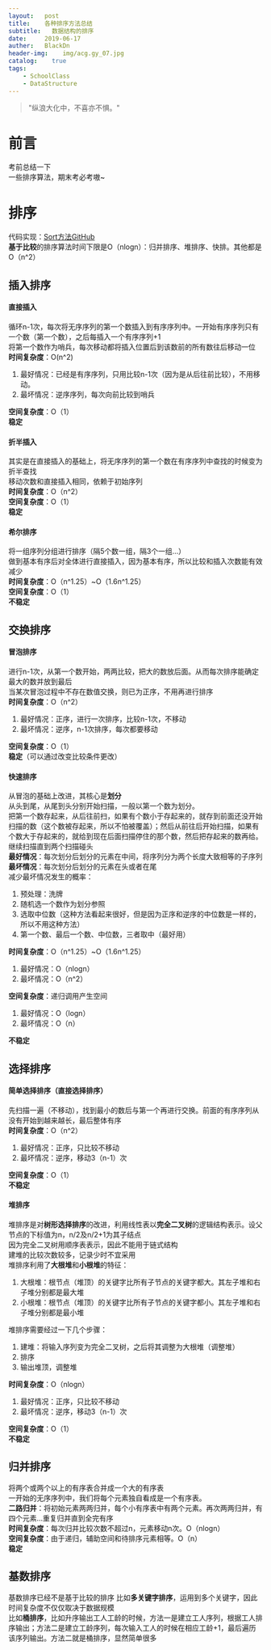 ```yaml
---
layout:   post
title:    各种排序方法总结
subtitle:   数据结构的排序
date:     2019-06-17
auther:   BlackDn
header-img:    img/acg.gy_07.jpg
catalog:    true
tags:
    - SchoolClass
    - DataStructure
---
```

> "纵浪大化中，不喜亦不惧。"  

# 前言
考前总结一下  
一些排序算法，期末考必考嗷~  
# 排序
代码实现：[Sort方法GitHub ](https://github.com/BlackDn/DataStructure/blob/master/Sort)  
**基于比较**的排序算法时间下限是O（nlogn）：归并排序、堆排序、快排。其他都是O（n^2）  
## 插入排序
#### 直接插入
循环n-1次，每次将无序序列的第一个数插入到有序序列中。一开始有序序列只有一个数（第一个数），之后每插入一个有序序列+1  
将第一个数作为哨兵，每次移动都将插入位置后到该数前的所有数往后移动一位  
**时间复杂度**：O(n^2)  
1. 最好情况：已经是有序序列，只用比较n-1次（因为是从后往前比较），不用移动。
2. 最坏情况：逆序序列，每次向前比较到哨兵

**空间复杂度**：O（1）  
**稳定**
#### 折半插入
其实是在直接插入的基础上，将无序序列的第一个数在有序序列中查找的时候变为折半查找  
移动次数和直接插入相同，依赖于初始序列  
**时间复杂度**：O（n^2）  
**空间复杂度**：O（1）  
**稳定**
#### 希尔排序
将一组序列分组进行排序（隔5个数一组，隔3个一组...）  
做到基本有序后对全体进行直接插入，因为基本有序，所以比较和插入次数能有效减少  
**时间复杂度**：O（n^1.25）~O（1.6n^1.25）  
**空间复杂度**：O（1）  
**不稳定**    
## 交换排序
#### 冒泡排序
进行n-1次，从第一个数开始，两两比较，把大的数放后面。从而每次排序能确定最大的数并放到最后  
当某次冒泡过程中不存在数值交换，则已为正序，不用再进行排序  
**时间复杂度**：O（n^2）  
1. 最好情况：正序，进行一次排序，比较n-1次，不移动
2. 最坏情况：逆序，n-1次排序，每次都要移动  

**空间复杂度**：O（1）  
**稳定**（可以通过改变比较条件更改）  
#### 快速排序
从冒泡的基础上改进，其核心是**划分**  
从头到尾，从尾到头分别开始扫描，一般以第一个数为划分。  
把第一个数存起来，从后往前扫，如果有个数小于存起来的，就存到前面还没开始扫描的数（这个数被存起来，所以不怕被覆盖）；然后从前往后开始扫描，如果有个数大于存起来的，就给到现在后面扫描停住的那个数，然后把存起来的数再给。继续扫描直到两个扫描碰头  
**最好情况**：每次划分后划分的元素在中间，将序列分为两个长度大致相等的子序列  
**最坏情况**：每次划分后划分的元素在头或者在尾  
减少最坏情况发生的概率：  
1. 预处理：洗牌
2. 随机选一个数作为划分参照
3. 选取中位数（这种方法看起来很好，但是因为正序和逆序的中位数是一样的，所以不用这种方法）
4. 第一个数、最后一个数、中位数，三者取中（最好用）

**时间复杂度**：O（n^1.25）~O（1.6n^1.25）  
1. 最好情况：O（nlogn）  
2. 最坏情况：O（n^2）  

**空间复杂度**：递归调用产生空间  
1. 最好情况：O（logn）  
2. 最坏情况：O（n）  

**不稳定**    
## 选择排序
#### 简单选择排序（直接选择排序）
先扫描一遍（不移动），找到最小的数后与第一个再进行交换。前面的有序序列从没有开始到越来越长，最后整体有序  
**时间复杂度**：O（n^2）  
1. 最好情况：正序，只比较不移动
2. 最坏情况：逆序，移动3（n-1）次

**空间复杂度**：O（1）  
**不稳定**  
#### 堆排序
堆排序是对**树形选择排序**的改进，利用线性表以**完全二叉树**的逻辑结构表示。设父节点的下标值为n，n/2及n/2+1为其子结点  
因为完全二叉树用顺序表表示，因此不能用于链式结构  
建堆的比较次数较多，记录少时不宜采用  
堆排序利用了**大根堆**和**小根堆**的特征：
1. 大根堆：根节点（堆顶）的关键字比所有子节点的关键字都大。其左子堆和右子堆分别都是最大堆
2. 小根堆：根节点（堆顶）的关键字比所有子节点的关键字都小。其左子堆和右子堆分别都是最小堆

堆排序需要经过一下几个步骤：
1. 建堆：将输入序列变为完全二叉树，之后将其调整为大根堆（调整堆）
2. 排序
3. 输出堆顶，调整堆

**时间复杂度**：O（nlogn）  
1. 最好情况：正序，只比较不移动
2. 最坏情况：逆序，移动3（n-1）次

**空间复杂度**：O（1）  
**不稳定**  
## 归并排序
将两个或两个以上的有序表合并成一个大的有序表  
一开始的无序序列中，我们将每个元素独自看成是一个有序表。  
**二路归并**：将初始元素两两归并，每个小有序表中有两个元素。再次两两归并，有四个元素...重复归并直到全完有序  
**时间复杂度**：每次归并比较次数不超过n，元素移动n次。O（nlogn）  
**空间复杂度**：由于递归，辅助空间和待排序元素相等。O（n）  
**稳定**
## 基数排序
基数排序已经不是基于比较的排序
比如**多关键字排序**，运用到多个关键字，因此时间复杂度不仅仅取决于数据规模  
比如**桶排序**，比如升序输出工人工龄的时候，方法一是建立工人序列，根据工人排序输出；方法二是建立工龄序列，每次输入工人的时候在相应工龄+1，最后遍历该序列输出。方法二就是桶排序，显然简单很多  
